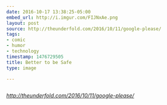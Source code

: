 ```yaml
---
date: 2016-10-17 13:38:25-05:00
embed_url: http://i.imgur.com/FIJNxAe.png
layout: post
source: http://theunderfold.com/2016/10/11/google-please/
tags:
- comic
- humor
- technology
timestamp: 1476729505
title: Better to be Safe
type: image

---
```

<img src="http://i.imgur.com/FIJNxAe.png" alt="" />

<cite>http://theunderfold.com/2016/10/11/google-please/</cite>

